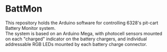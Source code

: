 # BattMon
This repository holds the Arduino software for controlling 6328's pit-cart Battery Monitor system.  
The system is based on an Arduino Mega, with photocell sensors mounted on each "charged" indicator on the battery chargers, and individual addressable RGB LEDs mounted by each battery charge connector.
